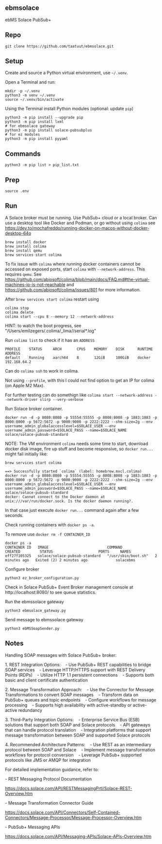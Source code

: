 ebmsolace
---

ebMS Solace PubSub+

Repo
---

`git clone https://github.com/taatuut/ebmsolace.git`

Setup
---

Create and source a Python virtual environment, use `~/.venv`.

Open a Terminal and run:

```
mkdir -p ~/.venv
python3 -m venv ~/.venv
source ~/.venv/bin/activate
```

Using the Terminal install Python modules (optional: update `pip`)

```
python3 -m pip install --upgrade pip
python3 -m pip install lxml
# for ebmsolace gateway
python3 -m pip install solace-pubsubplus
# for ez modules
python3 -m pip install pyyaml
```

Commands
---

```
python3 -m pip list > pip_list.txt
```

Prep
---

`source .env`

Run
---

A Solace broker must be running. Use PubSub+ cloud or a local broker. Can use a desktop tool like Docker and Podman, or go without using `colima` see https://dev.to/mochafreddo/running-docker-on-macos-without-docker-desktop-64o

```
brew install docker
brew install colima
brew install qemu
brew services start colima
```

To fix issue with `colima` where running docker containers cannot be accessed on exposed ports, start `colima` with `--network-address`. This requires `qemu`. See https://github.com/abiosoft/colima/blob/main/docs/FAQ.md#the-virtual-machines-ip-is-not-reachable and https://github.com/abiosoft/colima/issues/801 for more information.

After `brew services start colima` restart using

```
colima stop
colima delete
colima start --cpu 8 --memory 12 --network-address
```

HINT: to watch the boot progress, see "/Users/emilzegers/.colima/_lima/<profile>/serial*.log"

Run `colima list` to check if it has an `ADDRESS`

```
PROFILE    STATUS     ARCH       CPUS    MEMORY    DISK      RUNTIME    ADDRESS
default    Running    aarch64    8       12GiB     100GiB    docker     192.168.64.2
```

Can do `colima ssh` to work in colima.

Not using `--profile`, with this I could not find option to get an IP for colima (on Apple M2 Max). 

For further testing can do somethign like `colima start --network-address --network-driver slirp --very-verbose`

Run Solace broker container.

```
docker run -d -p 8080:8080 -p 55554:55555 -p 8008:8008 -p 1883:1883 -p 8000:8000 -p 5672:5672 -p 9000:9000 -p 2222:2222 --shm-size=2g --env username_admin_globalaccesslevel=$SOLACE_USER --env username_admin_password=$SOLACE_PASS --name=$SOLACE_NAME solace/solace-pubsub-standard
```

NOTE: The VM environment `colima` needs some time to start, download docker disk image, fire up stuff and become responsive, so `docker run...` might fail initially like:

```
brew services start colima

==> Successfully started `colima` (label: homebrew.mxcl.colima)
docker run -d -p 8080:8080 -p 55554:55555 -p 8008:8008 -p 1883:1883 -p 8000:8000 -p 5672:5672 -p 9000:9000 -p 2222:2222 --shm-size=2g --env username_admin_globalaccesslevel=$SOLACE_USER --env username_admin_password=$SOLACE_PASS --name=$SOLACE_NAME solace/solace-pubsub-standard
docker: Cannot connect to the Docker daemon at unix:///var/run/docker.sock. Is the docker daemon running?.
```

In that case just execute `docker run...` command again after a few seconds.

Check running containers with `docker ps -a`.

To remove use `docker rm -f CONTAINER_ID`

```
docker ps -a
CONTAINER ID   IMAGE                           COMMAND               CREATED         STATUS                     PORTS     NAMES
eff27f105325   solace/solace-pubsub-standard   "/usr/sbin/boot.sh"   2 minutes ago   Exited (2) 2 minutes ago             solacebms
```

Configure broker

```
python3 ez_broker_configuration.py
```

Check in Solace PubSub+ Event Broker management console at http://localhost:8080/ to see queue statistics.

Run the ebmssolace gateway

```
python3 ebmsolace_gateway.py
```

Send message to ebmssolace gateway

```
python3 ebMSSoapSender.py
```

Notes
---

Handling SOAP messages with Solace PubSub+ broker:

1. REST Integration Options:
   - Use PubSub+ REST capabilities to bridge SOAP services
   - Leverage HTTP/HTTPS support with REST Delivery Points (RDPs)
   - Utilize HTTP 1.1 persistent connections
   - Supports both basic and client certificate authentication

2. Message Transformation Approach:
   - Use the Connector for Message Transformations to convert SOAP messages
   - Transform data on PubSub+ queues and topic endpoints
   - Configure workflows for message processing
   - Supports high availability with active-standby or active-active redundancy

3. Third-Party Integration Options:
   - Enterprise Service Bus (ESB) solutions that support both SOAP and Solace protocols
   - API gateways that can handle protocol translation
   - Integration platforms that support message transformation between SOAP and supported Solace protocols

4. Recommended Architecture Patterns:
   - Use REST as an intermediary protocol between SOAP and Solace
   - Implement message transformation workflows for protocol conversion
   - Leverage PubSub+ supported protocols like JMS or AMQP for integration

For detailed implementation guidance, refer to:

- REST Messaging Protocol Documentation

https://docs.solace.com/API/RESTMessagingPrtl/Solace-REST-Overview.htm

- Message Transformation Connector Guide

https://docs.solace.com/API/Connectors/Self-Contained-Connectors/Message-Processor/Message-Processor-Overview.htm

- PubSub+ Messaging APIs

https://docs.solace.com/API/Messaging-APIs/Solace-APIs-Overview.htm